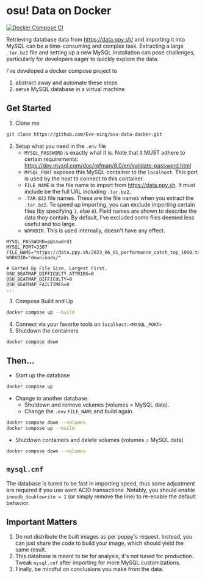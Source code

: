# osu! Data on Docker
[![Docker Compose CI](https://github.com/Eve-ning/osu-data-docker/actions/workflows/docker-image.yml/badge.svg)](https://github.com/Eve-ning/osu-data-docker/actions/workflows/docker-image.yml)

Retrieving database data from https://data.ppy.sh/ and importing it into MySQL can be a time-consuming and complex task.
Extracting a large `.tar.bz2` file and setting up a new MySQL installation can pose challenges, particularly for
developers eager to quickly explore the data.

I've developed a docker compose project to

1) abstract away and automate these steps
2) serve MySQL database in a virtual machine

## Get Started

1) Clone me

```bash
git clone https://github.com/Eve-ning/osu-data-docker.git
```

2) Setup what you need in the `.env` file
    - `MYSQL_PASSWORD` is exactly what it is. Note that it MUST adhere to certain requirements:
      https://dev.mysql.com/doc/refman/8.0/en/validate-password.html
    - `MYSQL_PORT` exposes this MySQL container to the `localhost`. This port is used by the host to connect to
      this container.
    - `FILE_NAME` is the file name to import from https://data.ppy.sh. It must include be the full URL including `.tar.bz2`.
    - `.TAR.BZ2` file names. These are the file names when you extract the `.tar.bz2`. To speed up importing,
      you can exclude importing certain files (by specifying `1`, else `0`).
      Field names are shown to describe the data they contain.
      By default, I've excluded some files deemed less useful and too large.
    - `WORKDIR`. This is used internally, doesn't have any effect.

```dotenv
MYSQL_PASSWORD=p@ssw0rd1
MYSQL_PORT=3307
FILE_NAME="https://data.ppy.sh/2023_06_01_performance_catch_top_1000.tar.bz2"
WORKDIR="downloads/"

# Sorted By File Size, Largest First.
OSU_BEATMAP_DIFFICULTY_ATTRIBS=0
OSU_BEATMAP_DIFFICULTY=0
OSU_BEATMAP_FAILTIMES=0
...
```

3) Compose Build and Up

```bash
docker compose up --build
```

4) Connect via your favorite tools on `localhost:<MYSQL_PORT>`
5) Shutdown the containers

```bash
docker compose down
```

## Then...

- Start up the database

```bash
docker compose up
```

- Change to another database.
  - Shutdown and remove volumes (volumes = MySQL data).
  - Change the `.env` `FILE_NAME` and build again.

```bash
docker compose down --volumes
docker compose up --build
```

- Shutdown containers and delete volumes (volumes = MySQL data)

```bash
docker compose down --volumes
```

## `mysql.cnf`

The database is tuned to be fast in importing speed, thus some adjustment are required if you use want
ACID transactions. Notably, you should enable `innodb_doublewrite = 1` (or simply remove the line) to
re-enable the default behavior.

## Important Matters

1) Do not distribute the built images as per peppy's request.
   Instead, you can just share the code to build your image, which should yield the same result.
2) This database is meant to be for analysis, it's not tuned for production. Tweak `mysql.cnf` after importing
   for more MySQL customizations.
3) Finally, be mindful on conclusions you make from the data.
